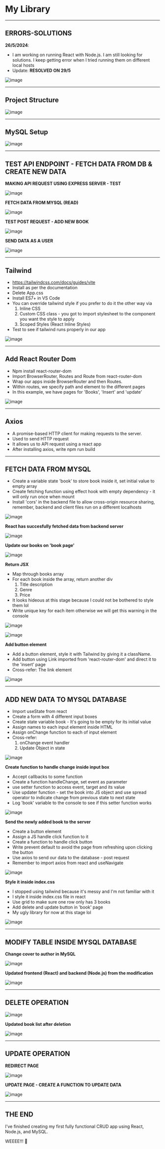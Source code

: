 # My Library

----------
**ERRORS-SOLUTIONS**
---------

**26/5/2024**: 
- I am working on running React with Node.js. I am still looking for solutions. I keep getting error when I tried running them on different local hosts
- Update: **RESOLVED ON 29/5**

![image](https://github.com/asyikin22/MySQL-CRUD-REACT-NODE.JS/assets/148519441/35ab41ab-c75a-47cb-816a-926d24d926ce)

----------
**Project Structure**
---------

![image](https://github.com/asyikin22/MySQL-CRUD-REACT-NODE.JS/assets/148519441/0433605e-1f5a-4947-b4da-0fc341dae47a)

----------
**MySQL Setup**
---------

![image](https://github.com/asyikin22/MySQL-CRUD-REACT-NODE.JS/assets/148519441/d5557f74-adf9-4183-9060-69a501954271)

----------
**TEST API ENDPOINT - FETCH DATA FROM DB & CREATE NEW DATA**
---------

**MAKING API REQUEST USING EXPRESS SERVER - TEST**

![image](https://github.com/asyikin22/MySQL-CRUD-REACT-NODE.JS/assets/148519441/4fbf2c2b-8639-42f1-a16d-b07f8db83403)

**FETCH DATA FROM MYSQL (READ)**

![image](https://github.com/asyikin22/MySQL-CRUD-REACT-NODE.JS/assets/148519441/e070d5bc-047c-4118-871a-29ed205edaa6)


**TEST POST REQUEST - ADD NEW BOOK**

![image](https://github.com/asyikin22/MySQL-CRUD-REACT-NODE.JS/assets/148519441/c2837198-bab2-4de4-bdd7-6ad92a163330)

**SEND DATA AS A USER**

![image](https://github.com/asyikin22/MySQL-CRUD-REACT-NODE.JS/assets/148519441/a7eb1fc4-401f-4b8a-a154-635b651edee6)

----------
**Tailwind**
---------

- https://tailwindcss.com/docs/guides/vite
- Install as per the documentation
- Delete App.css
- Install ES7+ in VS Code
- You can override tailwind style if you prefer to do it the other way via
  1) Inline CSS
  2) Custom CSS class - you got to import stylesheet to the component you want the style to apply
  3) Scoped Styles (React Inline Styles)
- Test to see if tailwind runs properly in our app

![image](https://github.com/asyikin22/MySQL-CRUD-REACT-NODE.JS/assets/148519441/df9b16c5-cbc1-4389-9ded-57030210343f)

----------
**Add React Router Dom**
---------

- Npm install react-router-dom
- Import BrowserRouter, Routes and Route from react-router-dom
- Wrap our apps inside BrowserRouter and then Routes.
- Within routes, we specify path and element to the different pages
- In this example, we have pages for 'Books', 'Insert' and 'update'

![image](https://github.com/asyikin22/MySQL-CRUD-REACT-NODE.JS/assets/148519441/501da3c4-bc72-4a76-a417-51e5ddb53ee2)

----------
**Axios**
---------

- A promise-based HTTP client for making requests to the server.
- Used to send HTTP request
- It allows us to API request using a react app
- After installing axios, write npm run build

----------
**FETCH DATA FROM MYSQL**
---------

- Create a variable state 'book' to store book inside it, set initial value to empty array
- Create fetching function using effect hook with empty dependency - it will only run once when mount
- Install 'cors' in the backend file to allow cross-origin resource sharing, remember, backend and client files run on a different localhosts

![image](https://github.com/asyikin22/MySQL-CRUD-REACT-NODE.JS/assets/148519441/1783eb6c-c10d-48d0-b184-5b0b9ef34cc8)

**React has succesfully fetched data from backend server**

![image](https://github.com/asyikin22/MySQL-CRUD-REACT-NODE.JS/assets/148519441/f371cd8c-e67f-4f51-82c0-da616f4c2d07)

**Update our books on 'book page'**

![image](https://github.com/asyikin22/MySQL-CRUD-REACT-NODE.JS/assets/148519441/2539c33b-71b9-4afb-9af8-3c9333779851)

**Return JSX**
- Map through books array
- For each book inside the array, return another div
  1) Title description
  2) Genre
  3) Price
- It looks hideous at this stage because I could not be bothered to style them lol
- Write unique key for each item otherwise we will get this warning in the console

![image](https://github.com/asyikin22/MySQL-CRUD-REACT-NODE.JS/assets/148519441/d119b40c-e43a-45d0-89ea-2d80459a9cb2)

![image](https://github.com/asyikin22/MySQL-CRUD-REACT-NODE.JS/assets/148519441/ae10c099-069b-4fc7-9470-8cd6c8930064)

**Add button element**
- Add a button element, style it with Tailwind by giving it a className.
- Add button using Link imported from 'react-router-dom' and direct it to the 'insert' page
- Cross-refer: The link element
  
![image](https://github.com/asyikin22/MySQL-CRUD-REACT-NODE.JS/assets/148519441/743029c5-eeee-4732-a413-426651dd6848)

----------
**ADD NEW DATA TO MYSQL DATABASE**
---------

- Import useState from react
- Create a form with 4 different input boxes
- Create state variable book - It's going to be empty for its initial value
- Assign names to each input element inside HTML
- Assign onChange function to each of input element
- Cross-refer:
  1) onChange event handler
  2) Update Object in state
     
 ![image](https://github.com/asyikin22/MySQL-CRUD-REACT-NODE.JS/assets/148519441/cfc8527f-1c52-4ce3-96c5-0f5048dd9c21)

  **Create function to handle change inside input box**
- Accept callbacks to some function
- Create a function handleChange, set event as parameter
- use setter function to access event, target and its value
- Use updater function - set the book into JS object and use spread operator to indicate change from previous state to next state
- Log 'book' variable to the console to see if this setter function works

![image](https://github.com/asyikin22/MySQL-CRUD-REACT-NODE.JS/assets/148519441/a57f8c9e-093b-4fa0-9346-5cabb5242413)

**Send the newly added book to the server**
- Create a button element
- Assign a JS handle click function to it
- Create a function to handle click button
- Write prevent default to avoid the page from refreshing upon clicking the button
- Use axios to send our data to the database - post request
- Remember to import axios from react and useNavigate

![image](https://github.com/asyikin22/MySQL-CRUD-REACT-NODE.JS/assets/148519441/ac48d7d6-ff45-42cd-9924-6c4dfae7040e)

**Style it inside index.css**
- I stopped using tailwind because it's messy and I'm not familiar with it
- I style it inside index.css file in react
- Use grid to make sure one row only has 3 books
- Add delete and update button in 'book' page
- My ugly library for now at this stage lol

![image](https://github.com/asyikin22/MySQL-CRUD-REACT-NODE.JS/assets/148519441/535260f0-8b25-4264-ab58-67e3e97a6058)

----------
**MODIFY TABLE INSIDE MYSQL DATABASE**
---------

**Change cover to author in MySQL**

![image](https://github.com/asyikin22/MySQL-CRUD-REACT-NODE.JS/assets/148519441/e715e8f3-2692-4c09-88a6-9780bce408e3)

**Updated frontend (React) and backend (Node.js) from the modification**

![image](https://github.com/asyikin22/MySQL-CRUD-REACT-NODE.JS/assets/148519441/0e2d7cb6-713f-44ea-b4ba-8a711c737d25)

----------
**DELETE OPERATION**
---------

![image](https://github.com/asyikin22/MySQL-CRUD-REACT-NODE.JS/assets/148519441/596c5835-e07e-4968-a6c3-185dae692469)

**Updated book list after deletion**

![image](https://github.com/asyikin22/MySQL-CRUD-REACT-NODE.JS/assets/148519441/3a9b786f-3e7a-41b6-b96f-bf36e70a50e1)

----------
**UPDATE OPERATION**
---------

**REDIRECT PAGE**

![image](https://github.com/asyikin22/MySQL-CRUD-REACT-NODE.JS/assets/148519441/e59feef8-2668-44d8-9851-48610ab7e67e)

**UPDATE PAGE - CREATE A FUNCTION TO UPDATE DATA**

![image](https://github.com/asyikin22/MySQL-CRUD-REACT-NODE.JS/assets/148519441/d1490e38-1b34-41c7-8e03-cc0fb37c1fc2)

----------
**THE END**
---------

I've finished creating my first fully functional CRUD app using React, Node.js, and MySQL.

WEEEE!!! 🎉


